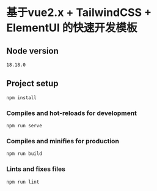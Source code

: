 # 基于vue2.x + TailwindCSS + ElementUI 的快速开发模板

## Node version
```
18.18.0
```

## Project setup
```
npm install
```

### Compiles and hot-reloads for development
```
npm run serve
```

### Compiles and minifies for production
```
npm run build
```

### Lints and fixes files
```
npm run lint
```
